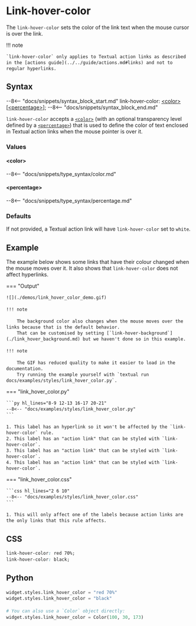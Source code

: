 # Link-hover-color

The `link-hover-color` sets the color of the link text when the mouse cursor is over the link.

!!! note

    `link-hover-color` only applies to Textual action links as described in the [actions guide](../../guide/actions.md#links) and not to regular hyperlinks.

## Syntax

--8<-- "docs/snippets/syntax_block_start.md"
link-hover-color: <a href="../../css_types/color">&lt;color&gt;</a> [<a href="../../css_types/percentage">&lt;percentage&gt;</a>];
--8<-- "docs/snippets/syntax_block_end.md"

`link-hover-color` accepts a [`<color>`](../../../css_types/color) (with an optional transparency level defined by a [`<percentage>`](../../../css_types/percentage)) that is used to define the color of text enclosed in Textual action links when the mouse pointer is over it.

### Values

#### &lt;color&gt;

--8<-- "docs/snippets/type_syntax/color.md"

#### &lt;percentage&gt;

--8<-- "docs/snippets/type_syntax/percentage.md"

### Defaults

If not provided, a Textual action link will have `link-hover-color` set to `white`.

## Example

The example below shows some links that have their colour changed when the mouse moves over it.
It also shows that `link-hover-color` does not affect hyperlinks.

=== "Output"

    ![](./demos/link_hover_color_demo.gif)

    !!! note

        The background color also changes when the mouse moves over the links because that is the default behavior.
        That can be customised by setting [`link-hover-background`](./link_hover_background.md) but we haven't done so in this example.

    !!! note

        The GIF has reduced quality to make it easier to load in the documentation.
        Try running the example yourself with `textual run docs/examples/styles/link_hover_color.py`.

=== "link_hover_color.py"

    ```py hl_lines="8-9 12-13 16-17 20-21"
    --8<-- "docs/examples/styles/link_hover_color.py"
    ```

    1. This label has an hyperlink so it won't be affected by the `link-hover-color` rule.
    2. This label has an "action link" that can be styled with `link-hover-color`.
    3. This label has an "action link" that can be styled with `link-hover-color`.
    4. This label has an "action link" that can be styled with `link-hover-color`.

=== "link_hover_color.css"

    ```css hl_lines="2 6 10"
    --8<-- "docs/examples/styles/link_hover_color.css"
    ```

    1. This will only affect one of the labels because action links are the only links that this rule affects.

## CSS

```css
link-hover-color: red 70%;
link-hover-color: black;
```

## Python

```py
widget.styles.link_hover_color = "red 70%"
widget.styles.link_hover_color = "black"

# You can also use a `Color` object directly:
widget.styles.link_hover_color = Color(100, 30, 173)
```
